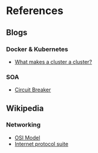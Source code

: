 # References

## Blogs

### Docker & Kubernetes

- [What makes a cluster a cluster?](https://coreos.com/blog/cluster-osi-model.html)

### SOA

- [Circuit Breaker](https://docs.microsoft.com/en-us/azure/architecture/patterns/circuit-breaker)

## Wikipedia

### Networking

- [OSI Model](https://en.wikipedia.org/wiki/OSI_model)
- [Internet protocol suite](https://en.wikipedia.org/wiki/Internet_protocol_suite)
